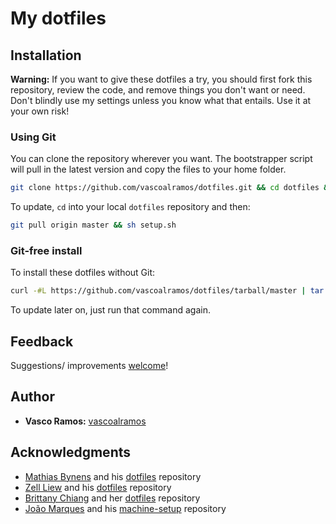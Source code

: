 # My dotfiles

## Installation

**Warning:** If you want to give these dotfiles a try, you should first fork this repository, review the code, and remove things you don't want or need. Don't blindly use my settings unless you know what that entails. Use it at your own risk!

### Using Git

You can clone the repository wherever you want. The bootstrapper script will pull in the latest version and copy the files to your home folder.

```bash
git clone https://github.com/vascoalramos/dotfiles.git && cd dotfiles && sh setup.sh
```

To update, `cd` into your local `dotfiles` repository and then:

```bash
git pull origin master && sh setup.sh
```

### Git-free install

To install these dotfiles without Git:

```bash
curl -#L https://github.com/vascoalramos/dotfiles/tarball/master | tar -xzv --strip-components 1 --exclude={LICENSE} && sh.setup.sh
```

To update later on, just run that command again.

## Feedback

Suggestions/ improvements [welcome](https://github.com/vascoalramos/dotfiles/issues)!

## Author

-   **Vasco Ramos:** [vascoalramos](https://github.com/vascoalramos)

## Acknowledgments

-   [Mathias Bynens](https://mathiasbynens.be/) and his [dotfiles](https://github.com/mathiasbynens/dotfiles) repository
-   [Zell Liew](https://zellwk.com/) and his [dotfiles](https://github.com/zellwk/dotfiles) repository
-   [Brittany Chiang](https://brittanychiang.com/) and her [dotfiles](https://github.com/bchiang7/dotfiles) repository
-   [João Marques](https://jmarques.icu/) and his [machine-setup](https://github.com/joao-p-marques/machine-setup) repository
